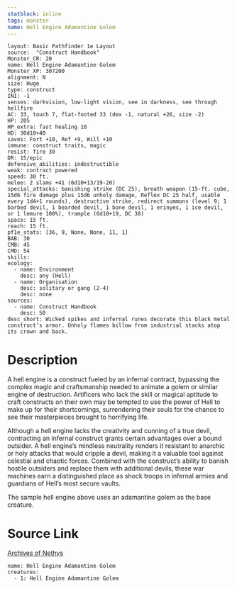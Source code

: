 ```yaml
---
statblock: inline
tags: monster
name: Hell Engine Adamantine Golem
---
```

```statblock
layout: Basic Pathfinder 1e Layout
source:  "Construct Handbook"
Monster_CR: 20
name: Hell Engine Adamantine Golem
Monster_XP: 307200
alignment: N
size: Huge
type: construct
INI: -1
senses: darkvision, low-light vision, see in darkness, see through hellfire
AC: 33, touch 7, flat-footed 33 (dex -1, natural +26, size -2)
HP: 205
HP_extra: fast healing 10
HD: 30d10+40
saves: Fort +10, Ref +9, Will +10
immune: construct traits, magic
resist: fire 30
DR: 15/epic
defensive_abilities: indestructible
weak: contract powered
speed: 30 ft.
melee: 2 slams +41 (6d10+13/19-20)
special_attacks: banishing strike (DC 25), breath weapon (15-ft. cube, 15d6 fire damage plus 15d6 unholy damage, Reflex DC 25 half, usable every 1d4+1 rounds), destructive strike, redirect summons (level 9; 1 barbed devil, 1 bearded devil, 1 bone devil, 1 erinyes, 1 ice devil, or 1 lemure 100%), trample (6d10+19, DC 38)
space: 15 ft.
reach: 15 ft.
pf1e_stats: [36, 9, None, None, 11, 1]
BAB: 30
CMB: 45
CMD: 54
skills: 
ecology:
  - name: Environment
    desc: any (Hell)
  - name: Organisation
    desc: solitary or gang (2-4)
    desc: none
sources:
  - name: Construct Handbook
    desc: 50
desc_short: Wicked spikes and infernal runes decorate this black metal construct’s armor. Unholy flames billow from industrial stacks atop its crown and back.
```
# Description
A hell engine is a construct fueled by an infernal contract, bypassing the complex magic and craftsmanship needed to animate a golem or similar engine of destruction. Artificers who lack the skill or magical aptitude to craft constructs on their own may be tempted to use the power of Hell to make up for their shortcomings, surrendering their souls for the chance to see their masterpieces brought to horrifying life.

 Although a hell engine lacks the creativity and cunning of a true devil, contracting an infernal construct grants certain advantages over a bound outsider. A hell engine’s mindless neutrality renders it resistant to anarchic or holy attacks that would cripple a devil, making it a valuable tool against celestial and chaotic forces. Combined with the construct’s ability to banish hostile outsiders and replace them with additional devils, these war machines earn a distinguished place as shock troops in infernal armies and guardians of Hell’s most secure vaults.

 The sample hell engine above uses an adamantine golem as the base creature.
# Source Link
[Archives of Nethys](https://aonprd.com/MonsterDisplay.aspx?ItemName=Hell%20Engine%20Adamantine%20Golem)
```encounter-table
name: Hell Engine Adamantine Golem
creatures:
  - 1: Hell Engine Adamantine Golem
```
